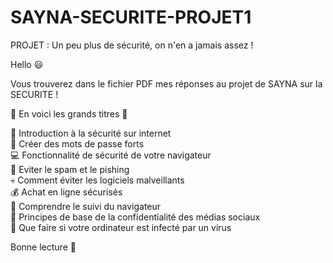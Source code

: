 # SAYNA-SECURITE-PROJET1
PROJET : Un peu plus de sécurité, on n'en a jamais assez !

Hello 😃

Vous trouverez dans le fichier PDF mes réponses au projet de SAYNA sur la SECURITE !

🔆 En voici les grands titres 🔆

👊 Introduction à la sécurité sur internet <br>
🔐 Créer des mots de passe forts <br>
💻 Fonctionnalité de sécurité de votre navigateur <br>
👀 Eviter le spam et le pishing <br>
💀 Comment éviter les logiciels malveillants <br>
💰 Achat en ligne sécurisés <br>
📡 Comprendre le suivi du navigateur <br>
💬 Principes de base de la confidentialité des médias sociaux <br>
🐲 Que faire si votre ordinateur est infecté par un virus

Bonne lecture 📖
